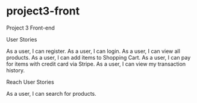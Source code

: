 # project3-front
Project 3 Front-end

User Stories

As a user, I can register.
As a user, I can login.
As a user, I can view all products.
As a user, I can add items to Shopping Cart.
As a user, I can pay for items with credit card via Stripe.
As a user, I can view my transaction history.

Reach User Stories

As a user, I can search for products.

